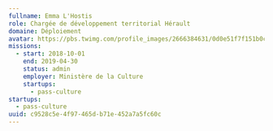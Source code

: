 ```yaml
---
fullname: Emma L'Hostis
role: Chargée de développement territorial Hérault
domaine: Déploiement
avatar: https://pbs.twimg.com/profile_images/2666384631/0d0e51f7f151b0c5c17548f0831497b0_400x400.jpeg
missions:
  - start: 2018-10-01
    end: 2019-04-30
    status: admin
    employer: Ministère de la Culture
    startups:
      - pass-culture
startups:
  - pass-culture
uuid: c9528c5e-4f97-465d-b71e-452a7a5fc60c
---
```

